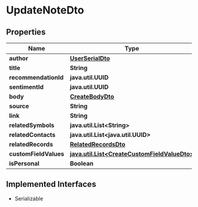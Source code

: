 

# UpdateNoteDto


## Properties

Name | Type | Description | Notes
------------ | ------------- | ------------- | -------------
**author** | [**UserSerialDto**](UserSerialDto.md) |  |  [optional]
**title** | **String** |  |  [optional]
**recommendationId** | **java.util.UUID** |  |  [optional]
**sentimentId** | **java.util.UUID** |  |  [optional]
**body** | [**CreateBodyDto**](CreateBodyDto.md) |  |  [optional]
**source** | **String** |  |  [optional]
**link** | **String** |  |  [optional]
**relatedSymbols** | **java.util.List&lt;String&gt;** |  |  [optional]
**relatedContacts** | **java.util.List&lt;java.util.UUID&gt;** |  |  [optional]
**relatedRecords** | [**RelatedRecordsDto**](RelatedRecordsDto.md) |  |  [optional]
**customFieldValues** | [**java.util.List&lt;CreateCustomFieldValueDto&gt;**](CreateCustomFieldValueDto.md) |  |  [optional]
**isPersonal** | **Boolean** |  |  [optional]


## Implemented Interfaces

* Serializable


